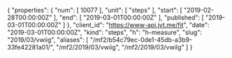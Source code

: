 {
  "properties": {
    "num": [
      10077
    ],
    "unit": [
      "steps"
    ],
    "start": [
      "2019-02-28T00:00:00Z"
    ],
    "end": [
      "2019-03-01T00:00:00Z"
    ],
    "published": [
      "2019-03-01T00:00:00Z"
    ]
  },
  "client_id": "https://www-api.jvt.me/fit",
  "date": "2019-03-01T00:00:00Z",
  "kind": "steps",
  "h": "h-measure",
  "slug": "2019/03/vwiig",
  "aliases": [
    "/mf2/b54c79ec-0de1-45db-a3b9-33fe42281a01/",
    "/mf2/2019/03/vwiig",
    "/mf2/2019/03/vwiIg"
  ]
}
